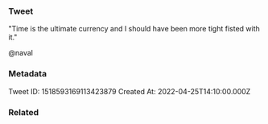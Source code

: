 ### Tweet
"Time is the ultimate currency and I should have been more tight fisted with it." 

@naval

### Metadata
Tweet ID: 1518593169113423879
Created At: 2022-04-25T14:10:00.000Z

### Related

